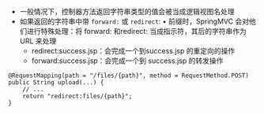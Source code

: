 * 一般情况下，控制器方法返回字符串类型的值会被当成逻辑视图名处理
* 如果返回的字符串中带 `forward:` 或 `redirect`: • 前缀时，SpringMVC 会对他们进行特殊处理：将 forward: 和redirect: 当成指示符，其后的字符串作为 URL 来处理
	* redirect:success.jsp：会完成一个到success.jsp 的重定向的操作
	* forward:success.jsp：会完成一个到 success.jsp 的转发操作
```
@RequestMapping(path = "/files/{path}", method = RequestMethod.POST)
public String upload(...) {
    // ...
    return "redirect:files/{path}";
}
```
